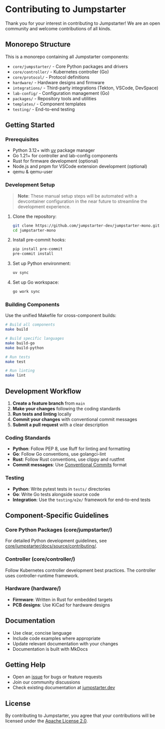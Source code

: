 # Contributing to Jumpstarter

Thank you for your interest in contributing to Jumpstarter! We are an open community and welcome contributions of all kinds.

## Monorepo Structure

This is a monorepo containing all Jumpstarter components:

- `core/jumpstarter/` - Core Python packages and drivers
- `core/controller/` - Kubernetes controller (Go)
- `core/protocol/` - Protocol definitions
- `hardware/` - Hardware designs and firmware
- `integrations/` - Third-party integrations (Tekton, VSCode, DevSpace)
- `lab-config/` - Configuration management (Go)
- `packages/` - Repository tools and utilities
- `templates/` - Component templates
- `testing/` - End-to-end testing

## Getting Started

### Prerequisites

- Python 3.12+ with [uv](https://docs.astral.sh/uv/) package manager
- Go 1.21+ for controller and lab-config components
- Rust for firmware development (optional)
- Node.js and pnpm for VSCode extension development (optional)
- qemu & qemu-user

### Development Setup

> **Note**: These manual setup steps will be automated with a devcontainer configuration in the near future to streamline the development experience.

1. Clone the repository:

   ```bash
   git clone https://github.com/jumpstarter-dev/jumpstarter-mono.git
   cd jumpstarter-mono
   ```

2. Install pre-commit hooks:

   ```bash
   pip install pre-commit
   pre-commit install
   ```

3. Set up Python environment:

   ```bash
   uv sync
   ```

4. Set up Go workspace:
   ```bash
   go work sync
   ```

### Building Components

Use the unified Makefile for cross-component builds:

```bash
# Build all components
make build

# Build specific languages
make build-go
make build-python

# Run tests
make test

# Run linting
make lint
```

## Development Workflow

1. **Create a feature branch** from `main`
2. **Make your changes** following the coding standards
3. **Run tests and linting** locally
4. **Commit your changes** with conventional commit messages
5. **Submit a pull request** with a clear description

### Coding Standards

- **Python**: Follow PEP 8, use Ruff for linting and formatting
- **Go**: Follow Go conventions, use golangci-lint
- **Rust**: Follow Rust conventions, use clippy and rustfmt
- **Commit messages**: Use [Conventional Commits](https://www.conventionalcommits.org/) format

### Testing

- **Python**: Write pytest tests in `tests/` directories
- **Go**: Write Go tests alongside source code
- **Integration**: Use the `testing/e2e/` framework for end-to-end tests

## Component-Specific Guidelines

### Core Python Packages (core/jumpstarter/)

For detailed Python development guidelines, see [core/jumpstarter/docs/source/contributing/](core/jumpstarter/docs/source/contributing/).

### Controller (core/controller/)

Follow Kubernetes controller development best practices. The controller uses controller-runtime framework.

### Hardware (hardware/)

- **Firmware**: Written in Rust for embedded targets
- **PCB designs**: Use KiCad for hardware designs

## Documentation

- Use clear, concise language
- Include code examples where appropriate
- Update relevant documentation with your changes
- Documentation is built with MkDocs

## Getting Help

- Open an [issue](https://github.com/jumpstarter-dev/jumpstarter-mono/issues) for bugs or feature requests
- Join our community discussions
- Check existing documentation at [jumpstarter.dev](https://jumpstarter.dev)

## License

By contributing to Jumpstarter, you agree that your contributions will be licensed under the [Apache License 2.0](LICENSE).
